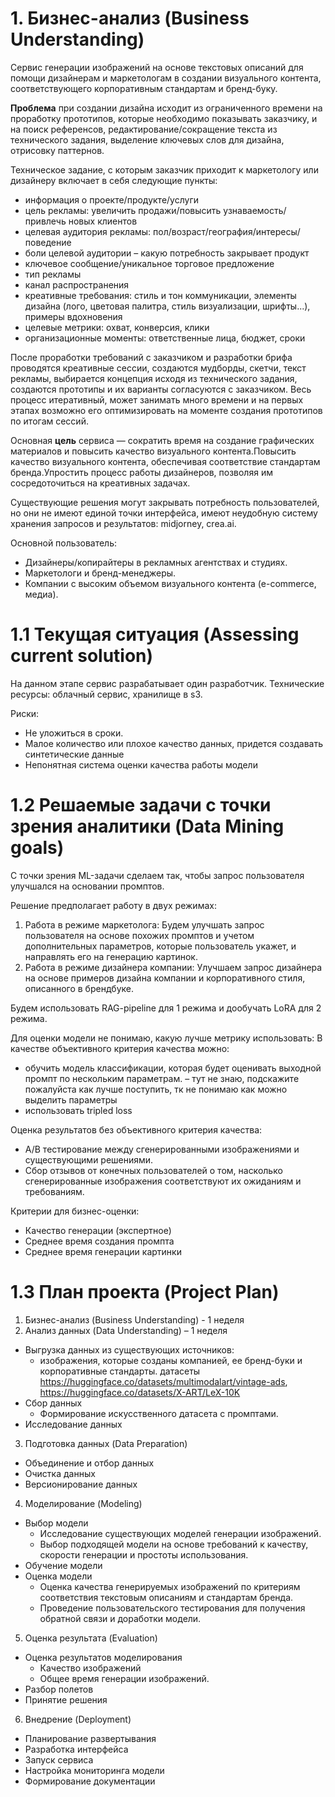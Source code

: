 # 1.  Бизнес-анализ (Business Understanding)
Сервис генерации изображений на основе текстовых описаний для помощи дизайнерам и маркетологам в создании визуального контента, соответствующего корпоративным стандартам и бренд-буку.

**Проблема** при создании дизайна исходит из ограниченного времени на проработку прототипов, которые необходимо показывать заказчику, и на поиск референсов, редактирование/сокращение текста из технического задания, выделение ключевых слов для дизайна, отрисовку паттернов.

Техническое задание, с которым заказчик приходит к маркетологу или дизайнеру включает в себя следующие пункты: 
- информация о проекте/продукте/услуги
- цель рекламы: увеличить продажи/повысить узнаваемость/привлечь новых клиентов
- целевая аудитория рекламы: пол/возраст/география/интересы/поведение
- боли целевой аудитории – какую потребность закрывает продукт
- ключевое сообщение/уникальное торговое предложение
- тип рекламы
- канал распространения
- креативные требования: стиль и тон коммуникации, элементы дизайна (лого, цветовая палитра, стиль визуализации, шрифты...), примеры вдохновения
- целевые метрики: охват, конверсия, клики
- организационные моменты: ответственные лица, бюджет, сроки

После проработки требований с заказчиком и разработки брифа проводятся креативные сессии, создаются мудборды, скетчи, текст рекламы, выбирается концепция исходя из технического задания, создаются прототипы и их варианты согласуются с заказчиком. Весь процесс итеративный, может занимать много времени и на первых этапах возможно его оптимизировать на моменте создания прототипов по итогам сессий.

Основная **цель** сервиса — сократить время на создание графических материалов и повысить качество визуального контента.Повысить качество визуального контента, обеспечивая соответствие стандартам бренда.Упростить процесс работы дизайнеров, позволяя им сосредоточиться на креативных задачах.

Существующие решения могут закрывать потребность пользователей, но они не имеют единой точки интерфейса, имеют неудобную систему хранения запросов и результатов: midjorney, crea.ai.

Основной пользователь:
 - Дизайнеры/копирайтеры в рекламных агентствах и студиях.
 - Маркетологи и бренд-менеджеры.
 - Компании с высоким объемом визуального контента (e-commerce, медиа).

# 1.1 Текущая ситуация (Assessing current solution)
На данном этапе сервис разрабатывает один разработчик. 
Технические ресурсы: облачный сервис, хранилище в s3.

Риски:
- Не уложиться в сроки.
- Малое количество или плохое качество данных, придется создавать синтетические данные
- Непонятная система оценки качества работы модели

# 1.2 Решаемые задачи с точки зрения аналитики (Data Mining goals)

С точки зрения ML-задачи сделаем так, чтобы запрос пользователя улучшался на основании промптов.

Решение предполагает работу в двух режимах:
1. Работа в режиме маркетолога: 
  Будем улучшать запрос пользователя на основе похожих промптов и учетом дополнительных параметров, которые пользователь укажет, и направлять его на генерацию картинок. 
2. Работа в режиме дизайнера компании: 
  Улучшаем запрос дизайнера на основе примеров дизайна компании и корпоративного стиля, описанного в брендбуке.

Будем использовать RAG-pipeline для 1 режима и дообучать LoRA для 2 режима.

Для оценки модели не понимаю, какую лучше метрику использовать:
В качестве объективного критерия качества можно:
- обучить модель классификации, которая будет оценивать выходной промпт по нескольким параметрам. – тут не знаю, подскажите пожалуйста как лучше поступить, тк не понимаю как можно выделить параметры
- использовать tripled loss 

Оценка результатов без объективного критерия качества:
- A/B тестирование между сгенерированными изображениями и существующими решениями.
- Сбор отзывов от конечных пользователей о том, насколько сгенерированные изображения соответствуют их ожиданиям и требованиям.

Критерии для бизнес-оценки:
- Качество генерации (экспертное)
- Среднее время создания промпта 
- Среднее время генерации картинки

# 1.3 План проекта (Project Plan)
1. Бизнес-анализ (Business Understanding) - 1 неделя
2. Анализ данных (Data Understanding) – 1 неделя
  - Выгрузка данных из существующих источников:
    - изображения, которые созданы компанией, ее бренд-буки и корпоративные стандарты.
   датасеты https://huggingface.co/datasets/multimodalart/vintage-ads, https://huggingface.co/datasets/X-ART/LeX-10K
 - Сбор данных
     - Формирование искусственного датасета с промптами.
 - Исследование данных
3. Подготовка данных (Data Preparation)
 - Объединение и отбор данных
 - Очистка данных
 - Версионирование данных
4. Моделирование (Modeling)
 - Выбор модели
   - Исследование существующих моделей генерации изображений.
   - Выбор подходящей модели на основе требований к качеству, скорости генерации и простоты использования.
 - Обучение модели
 - Оценка модели
   - Оценка качества генерируемых изображений по критериям соответствия текстовым описаниям и стандартам бренда.
   - Проведение пользовательского тестирования для получения обратной связи и доработки модели.
5. Оценка результата (Evaluation)
 - Оценка результатов моделирования
   - Качество изображений
   - Общее время генерации изображений.
 - Разбор полетов
 - Принятие решения
6. Внедрение (Deployment)
 - Планирование развертывания
 - Разработка интерфейса
 - Запуск сервиса
 - Настройка мониторинга модели
 - Формирование документации
